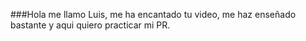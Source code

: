 ###Hola me llamo Luis, me ha encantado tu video, me haz enseñado bastante y aqui quiero practicar mi PR.